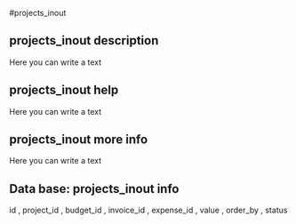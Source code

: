 #projects_inout
## projects_inout description
Here you can write a text

## projects_inout help
Here you can write a text

## projects_inout more info
Here you can write a text

## Data base: projects_inout info
id , 
  project_id , 
  budget_id , 
  invoice_id , 
  expense_id , 
  value , 
  order_by , 
  status 
  